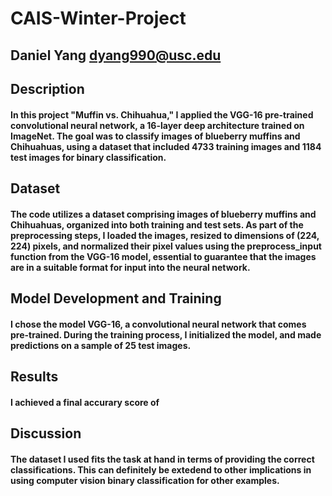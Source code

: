 # CAIS-Winter-Project
## Daniel Yang dyang990@usc.edu

## Description
#### In this project "Muffin vs. Chihuahua," I applied the VGG-16 pre-trained convolutional neural network, a 16-layer deep architecture trained on ImageNet. The goal was to classify images of blueberry muffins and Chihuahuas, using a dataset that included 4733 training images and 1184 test images for binary classification.

## Dataset
#### The code utilizes a dataset comprising images of blueberry muffins and Chihuahuas, organized into both training and test sets. As part of the preprocessing steps, I loaded the images, resized to dimensions of (224, 224) pixels, and normalized their pixel values using the preprocess_input function from the VGG-16 model, essential to guarantee that the images are in a suitable format for input into the neural network.

## Model Development and Training
#### I chose the model VGG-16, a convolutional neural network that comes pre-trained. During the training process, I initialized the model, and made predictions on a sample of 25 test images. 

## Results
#### I achieved a final accurary score of 

## Discussion
#### The dataset I used fits the task at hand in terms of providing the correct classifications. This can definitely be extedend to other implications in using computer vision binary classification for other examples. 

